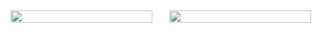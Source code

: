<div style="display: flex; width: 100%;">
    <div style="width:45%">
        <img src="https://user-images.githubusercontent.com/48720021/187582177-f8d1304b-3cb6-434f-bfc8-dad22173b006.gif" width="100%">
    </div>
    &nbsp; &nbsp; &nbsp; &nbsp;
    <div style="width:45%">
        <img src="https://user-images.githubusercontent.com/48720021/187582190-d9bea236-f4b9-425b-92f2-6d4de01c6e28.gif" width="100%">
    </div>
</div>
  
